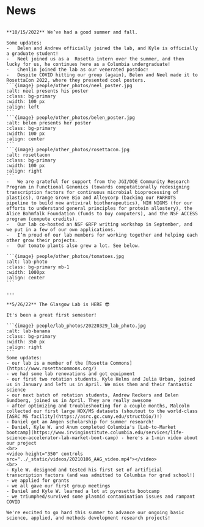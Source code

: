 
<!-- Global site tag (gtag.js) - Google Analytics -->
<script async src="https://www.googletagmanager.com/gtag/js?id=G-YXZFB7HB4L"></script>
<script>
  window.dataLayer = window.dataLayer || [];
  function gtag(){dataLayer.push(arguments);}
  gtag('js', new Date());

  gtag('config', 'G-YXZFB7HB4L');
</script>

# News

````{div} full-width

**10/15/2022** We’ve had a good summer and fall.

Some updates:
-	Belen and Andrew officially joined the lab, and Kyle is officially a graduate student!
-	Neel joined us as a  Rosetta intern over the summer, and then lucky for us, he continues here as a Columbia undergraduate!
-	Chenlin joined the lab as our venerated postdoc!
-	Despite COVID hitting our group (again), Belen and Neel made it to RosettaCon 2022, where they presented cool posters.
```{image} people/other_photos/neel_poster.jpg
:alt: neel presents his poster
:class: bg-primary
:width: 100 px
:align: left
```
```{image} people/other_photos/belen_poster.jpg
:alt: belen presents her poster
:class: bg-primary
:width: 100 px
:align: center
```
```{image} people/other_photos/rosettacon.jpg
:alt: rosettacon
:class: bg-primary
:width: 100 px
:align: right
```
-	We are grateful for support from the JGI/DOE Community Research Program in Functional Genomics (towards computationally redesigning transcription factors for continuous microbial bioprocessing of plastics), Orange Grove Bio and Alleycorp (backing our PARROTS pipeline to build new antiviral biotherapeutics), NIH NIGMS (for our efforts to understand general principles for protein allostery), the Alice Bohmfalk Foundation (funds to buy computers), and the NSF ACCESS program (compute credits).
-	Our lab co-hosted an NSF GRFP writing workshop in September, and we put in a few of our own applications.
-	I’m proud of our lab members for working together and helping each other grow their projects.
-	Our tomato plants also grew a lot. See below.

```{image} people/other_photos/tomatoes.jpg
:alt: lab-photo
:class: bg-primary mb-1
:width: 1000px
:align: center
```

---

**5/26/22** The Glasgow Lab is HERE 😎

It's been a great first semester!

```{image} people/lab_photos/20220329_lab_photo.jpg
:alt: lab-banana
:class: bg-primary
:width: 350 px
:align: right
```
Some updates:
- our lab is a member of the [Rosetta Commons](https://www.rosettacommons.org/)
- we had some lab renovations and got equipment
- our first two rotation students, Kyle Helms and Julia Urban, joined us in January and left us in April. We miss them and their fantastic science
- our next batch of rotation students, Andrew Reckers and Belen Sundberg, joined us in April. They are really awesome
- after optimizing and troubleshooting for a couple months, Malcolm collected our first large HDX/MS datasets (shoutout to the world-class [ASRC MS facility](https://asrc.gc.cuny.edu/structbio/)!)
- Daniel got an Amgen scholarship for summer research!
- Daniel, Kyle W. and Anum completed Columbia's [Lab-to-Market bootcamp](https://www.irvinginstitute.columbia.edu/services/life-science-accelerator-lab-market-boot-camp) - here's a 1-min video about our project
<br>
<video height="350" controls src="../_static/videos/20210106_AAG_video.mp4"></video>
<br>
- Kyle W. designed and tested his first set of artificial transcription factors (and was admitted to Columbia for grad school!)
- we applied for grants
- we all gave our first group meetings
- Daniel and Kyle W. learned a lot at pyrosetta bootcamp
- we triumphed/survived some plasmid contamination issues and rampant COVID

We're excited to go hard this summer to advance our ongoing basic science, applied, and methods development research projects!

```` 
